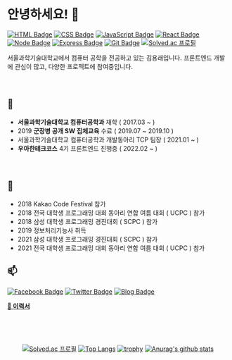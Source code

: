 # 안녕하세요! 👋

[![HTML Badge](https://img.shields.io/badge/-HTML-E34F26?style=flat-square&logo=HTML5&logoColor=white)](#)
[![CSS Badge](https://img.shields.io/badge/-CSS-1572B6?style=flat-square&logo=CSS3&logoColor=white)](#)
[![JavaScript Badge](https://img.shields.io/badge/-JavaScript-F7DF1E?style=flat-square&logo=JavaScript&logoColor=white)](#)
[![React Badge](https://img.shields.io/badge/-React.js-61DAFB?style=flat-square&logo=React&logoColor=white)](#)
[![Node Badge](https://img.shields.io/badge/-Node.js-339933?style=flat-square&logo=Node.js&logoColor=white)](#)
[![Express Badge](https://img.shields.io/badge/-Express.js-000000?style=flat-square&logo=Express&logoColor=white)](#)
[![Git Badge](https://img.shields.io/badge/-Git-F05032?style=flat-square&logo=Git&logoColor=white)](#)
[![Solved.ac 프로필](http://mazassumnida.wtf/api/mini/generate_badge?boj=kyr9389)](https://solved.ac/kyr9389)

서울과학기술대학교에서 컴퓨터 공학을 전공하고 있는 김용래입니다. 프론트엔드 개발에 관심이 많고, 다양한 프로젝트에 참여중입니다.

ㅤ 


## 🏃‍ 

- **서울과학기술대학교 컴퓨터공학과** 재학 ( 2017.03 ~ )
- 2019 **군장병 공개 SW 집체교육** 수료 ( 2019.07 ~ 2019.10 )
- 서울과학기술대학교 컴퓨터공학과 개발동아리 TCP 팀장 ( 2021.01 ~ )
- **우아한테크코스** 4기 프론트엔드 진행중 ( 2022.02 ~ )

ㅤ 

## 🎈

- 2018 Kakao Code Festival 참가
- 2018 전국 대학생 프로그래밍 대회 동아리 연합 여름 대회 ( UCPC ) 참가
- 2018 삼성 대학생 프로그래밍 경진대회 ( SCPC ) 참가
- 2019 정보처리기능사 취득
- 2021 삼성 대학생 프로그래밍 경진대회 ( SCPC ) 참가
- 2021 전국 대학생 프로그래밍 대회 동아리 연합 여름 대회 ( UCPC ) 참가
ㅤ 

## 📫 

[![Facebook Badge](https://img.shields.io/badge/-Facebook-1877f2?style=flat-square&logo=facebook&logoColor=white&link=https://www.facebook.com/profile.php?id=100004319825599)](https://www.facebook.com/profile.php?id=100004319825599) [![Twitter Badge](https://img.shields.io/badge/-Twitter-1877f2?style=flat-square&logo=twitter&logoColor=white&link=https://twitter.com/dev_usage/)](https://twitter.com/dev_usage/) [![Blog Badge](https://img.shields.io/badge/blog-tistory-lightgrey?link=https://usage.tistory.com/)](https://usage.tistory.com/)

**[📄 이력서](https://bald-snout-7e8.notion.site/015656e40253432f907656e4d4515b38)**
ㅤ 

ㅤ 
---
ㅤ
ㅤ
[![Solved.ac 프로필](http://mazassumnida.wtf/api/v2/generate_badge?boj=kyr9389)](https://solved.ac/kyr9389)
[![Top Langs](https://github-readme-stats.vercel.app/api/top-langs/?username=usageness&layout=compact)](https://github.com/anuraghazra/github-readme-stats)
[![trophy](https://github-profile-trophy.vercel.app/?username=usageness&theme=onedark&row=2&column=3)](https://github.com/ryo-ma/github-profile-trophy)
[![Anurag's github stats](https://github-readme-stats.vercel.app/api?username=usageness&show_icons=true&theme=onedark)](https://github.com/anuraghazra/github-readme-stats)


<!--
**usageness/usageness** is a ✨ _special_ ✨ repository because its `README.md` (this file) appears on your GitHub profile.

Here are some ideas to get you started:

- 🔭 I’m currently working on ...
- 👯 I’m looking to collaborate on ...
- 🤔 I’m looking for help with ...
- 💬 Ask me about ...
- 📫 How to reach me: ...
- 😄 Pronouns: ...
- ⚡ Fun fact: ...
-->
